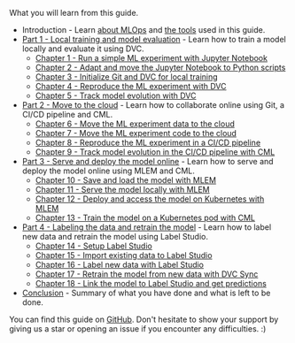 What you will learn from this guide.

- Introduction - Learn [about MLOps](./concept.md) and [the tools](./tools.md) used in this guide.
- [Part 1 - Local training and model evaluation](./part-1-local-training-and-model-evaluation/introduction.md) - Learn how to train a model locally and evaluate it using DVC.
    - [Chapter 1 - Run a simple ML experiment with Jupyter Notebook](./part-1-local-training-and-model-evaluation/chapter-1-run-a-simple-ml-experiment-with-jupyter-notebook/index.md)
    - [Chapter 2 - Adapt and move the Jupyter Notebook to Python scripts](./part-1-local-training-and-model-evaluation/chapter-2-adapt-and-move-the-jupyter-notebook-to-python-scripts/index.md)
    - [Chapter 3 - Initialize Git and DVC for local training](./part-1-local-training-and-model-evaluation/chapter-3-initialize-git-and-dvc-for-local-training/index.md)
    - [Chapter 4 - Reproduce the ML experiment with DVC](./part-1-local-training-and-model-evaluation/chapter-4-reproduce-the-ml-experiment-with-dvc/index.md)
    - [Chapter 5 - Track model evolution with DVC](./part-1-local-training-and-model-evaluation/chapter-5-track-model-evolution-with-dvc/index.md)
- [Part 2 - Move to the cloud](./part-2-move-to-the-cloud/introduction.md) - Learn how to collaborate online using Git, a CI/CD pipeline and CML.
    - [Chapter 6 - Move the ML experiment data to the cloud](./part-2-move-to-the-cloud/chapter-6-move-the-ml-experiment-data-to-the-cloud/index.md)
    - [Chapter 7 - Move the ML experiment code to the cloud](./part-2-move-to-the-cloud/chapter-7-move-the-ml-experiment-code-to-the-cloud/index.md)
    - [Chapter 8 - Reproduce the ML experiment in a CI/CD pipeline](./part-2-move-to-the-cloud/chapter-8-reproduce-the-ml-experiment-in-a-cicd-pipeline/index.md)
    - [Chapter 9 - Track model evolution in the CI/CD pipeline with CML](./part-2-move-to-the-cloud/chapter-9-track-model-evolution-in-the-cicd-pipeline-with-cml/index.md)
- [Part 3 - Serve and deploy the model online](./part-3-serve-and-deploy-the-model-online/introduction.md) - Learn how to serve and deploy the model online using MLEM and CML.
    - [Chapter 10 - Save and load the model with MLEM](./part-3-serve-and-deploy-the-model-online/chapter-10-save-and-load-the-model-with-mlem/index.md)
    - [Chapter 11 - Serve the model locally with MLEM](./part-3-serve-and-deploy-the-model-online/chapter-11-serve-the-model-locally-with-mlem/index.md)
    - [Chapter 12 - Deploy and access the model on Kubernetes with MLEM](./part-3-serve-and-deploy-the-model-online/chapter-12-deploy-and-access-the-model-on-kubernetes-with-mlem/index.md)
    - [Chapter 13 - Train the model on a Kubernetes pod with CML](./part-3-serve-and-deploy-the-model-online/chapter-13-train-the-model-on-a-kubernetes-pod-with-cml/index.md)
- [Part 4 - Labeling the data and retrain the model](./part-4-labeling-the-data-and-retrain/introduction.md) - Learn how to label new data and retrain the model using Label Studio.
    - [Chapter 14 - Setup Label Studio](./part-4-labeling-the-data-and-retrain/chapter-14-setup-label-studio/index.md)
    - [Chapter 15 - Import existing data to Label Studio](./part-4-labeling-the-data-and-retrain/chapter-15-import-existing-data-to-label-studio/index.md)
    - [Chapter 16 - Label new data with Label Studio](./part-4-labeling-the-data-and-retrain/chapter-16-label-new-data-with-label-studio/index.md)
    - [Chapter 17 - Retrain the model from new data with DVC Sync](./part-4-labeling-the-data-and-retrain/chapter-17-retrain-the-model-from-new-data-with-dvc-sync/index.md)
    - [Chapter 18 - Link the model to Label Studio and get predictions](./part-4-labeling-the-data-and-retrain/chapter-18-link-the-model-to-label-studio-and-get-predictions/index.md)
- [Conclusion](./conclusion.md) - Summary of what you have done and what is left to be done.

You can find this guide on [GitHub](https://github.com/csia-pme/a-guide-to-mlops). Don't hesitate to show your support by giving us a star or opening an issue if you encounter any difficulties. :)

